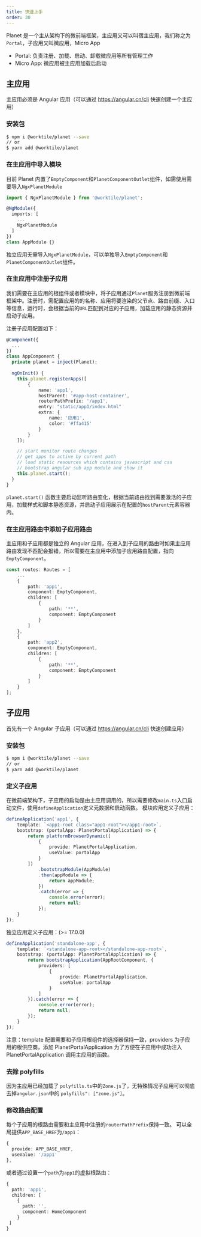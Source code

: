 ```yaml
---
title: 快速上手
order: 30
---
```


Planet 是一个主从架构下的微前端框架，主应用又可以叫宿主应用，我们称之为`Portal`，子应用又叫微应用，Micro App
- Portal: 负责注册、加载、启动、卸载微应用等所有管理工作
- Micro App: 微应用被主应用加载后启动

## 主应用

主应用必须是 Angular 应用（可以通过 https://angular.cn/cli 快速创建一个主应用）

### 安装包

```bash
$ npm i @worktile/planet --save
// or
$ yarn add @worktile/planet
```

### 在主应用中导入模块

目前 Planet 内置了`EmptyComponent`和`PlanetComponentOutlet`组件，如需使用需要导入`NgxPlanetModule`

```ts
import { NgxPlanetModule } from '@worktile/planet';

@NgModule({
  imports: [
    ...
    NgxPlanetModule
  ]
})
class AppModule {}
```

独立应用无需导入`NgxPlanetModule`，可以单独导入`EmptyComponent`和`PlanetComponentOutlet`组件。


### 在主应用中注册子应用

我们需要在主应用的根组件或者模块中，将子应用通过`Planet`服务注册到微前端框架中。注册时，需配置应用的的名称、应用将要渲染的父节点、路由前缀、入口等信息，运行时，会根据当前的`URL`匹配到对应的子应用，加载应用的静态资源并启动子应用。

注册子应用配置如下：

```ts
@Component({
  ...
})
class AppComponent {
  private planet = inject(Planet);
  
  ngOnInit() {
    this.planet.registerApps([
        {
            name: 'app1',
            hostParent: '#app-host-container',
            routerPathPrefix: '/app1',
            entry: "static/app1/index.html"
            extra: {
                name: '应用1',
                color: '#ffa415'
            }
        }
    ]);

    // start monitor route changes
    // get apps to active by current path
    // load static resources which contains javascript and css
    // bootstrap angular sub app module and show it
    this.planet.start();
  }
}

```

`planet.start()` 函数主要启动监听路由变化，根据当前路由找到需要激活的子应用，加载样式和脚本静态资源，并启动子应用展示在配置的`hostParent`元素容器内。

### 在主应用路由中添加子应用路由
主应用和子应用都是独立的 Angular 应用，在进入到子应用的路由时如果主应用路由发现不匹配会报错，所以需要在主应用中添加子应用路由配置，指向`EmptyComponent`。

```ts
const routes: Routes = [
    ...
    {
        path: 'app1',
        component: EmptyComponent,
        children: [
            {
                path: '**',
                component: EmptyComponent
            }
        ]
    },
    {
        path: 'app2',
        component: EmptyComponent,
        children: [
            {
                path: '**',
                component: EmptyComponent
            }
        ]
    }
];
```

## 子应用

首先有一个 Angular 子应用（可以通过 https://angular.cn/cli 快速创建应用）

### 安装包

```bash
$ npm i @worktile/planet --save
// or
$ yarn add @worktile/planet
```

### 定义子应用

在微前端架构下，子应用的启动是由主应用调用的，所以需要修改`main.ts`入口启动文件，使用`defineApplication`定义元数据和启动函数。
模块应用定义子应用：
```ts
defineApplication('app1', {
    template: `<app1-root class="app1-root"></app1-root>`,
    bootstrap: (portalApp: PlanetPortalApplication) => {
        return platformBrowserDynamic([
            {
                provide: PlanetPortalApplication,
                useValue: portalApp
            }
        ])
            .bootstrapModule(AppModule)
            .then(appModule => {
                return appModule;
            })
            .catch(error => {
                console.error(error);
                return null;
            });
    }
});
```
独立应用定义子应用：(>= 17.0.0)
```ts
defineApplication('standalone-app', {
    template: `<standalone-app-root></standalone-app-root>`,
    bootstrap: (portalApp: PlanetPortalApplication) => {
        return bootstrapApplication(AppRootComponent, {
            providers: [
                {
                    provide: PlanetPortalApplication,
                    useValue: portalApp
                }
            ]
        }).catch(error => {
            console.error(error);
            return null;
        });
    }
});
```

<alert>注意：template 配置需要和子应用根组件的选择器保持一致，providers 为子应用的根供应商，添加 PlanetPortalApplication 为了方便在子应用中成功注入 PlanetPortalApplication 调用主应用的函数。</alert>

### 去除 polyfills
因为主应用已经加载了 `polyfills.ts`中的`Zone.js`了，无特殊情况子应用可以彻底去掉`angular.json`中的
`polyfills": ["zone.js"]`。

### 修改路由配置

每个子应用的根路由需要和主应用中注册的`routerPathPrefix`保持一致。
可以全局提供`APP_BASE_HREF`为`/app1`：

```ts
{
  provide: APP_BASE_HREF,
  useValue: '/app1'
},
```
或者通过设置一个`path`为`app1`的虚拟根路由：
```ts
{
  path: 'app1',
  children: [
    {
      path: '',
      component: HomeComponent
    }
 ]
}
```

